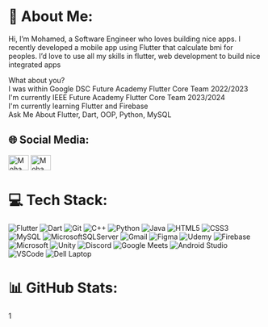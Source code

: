 # 💫 About Me:
Hi, I’m Mohamed, a Software Engineer who loves building nice apps. I recently developed a mobile app using Flutter that calculate bmi for peoples. I’d love to use all my skills in flutter, web development to build nice integrated apps

What about you?
<br>
I was within Google DSC Future Academy Flutter Core Team 2022/2023
<br>
I'm currently IEEE Future Academy Flutter Core Team 2023/2024
<br>
I'm currently learning Flutter and Firebase
<br>
Ask Me About Flutter, Dart, OOP, Python, MySQL


## 🌐 Social Media:
<a href="https://fb.com/profile.php?id=100009471490686" target="blank"><img align="center" src="https://raw.githubusercontent.com/rahuldkjain/github-profile-readme-generator/master/src/images/icons/Social/facebook.svg" alt="Mohamed Ahmed" height="30" width="40" /></a> <a href="https://linkedin.com/in/mohamed-ahmed-17054a1ab/" target="blank"><img align="center" src="https://raw.githubusercontent.com/rahuldkjain/github-profile-readme-generator/master/src/images/icons/Social/linked-in-alt.svg" alt="Mohamed Ahmed" height="30" width="40" /></a>
<br/>
# 💻 Tech Stack:
![Flutter](https://img.shields.io/badge/Flutter-02569B?style=for-the-badge&logo=flutter&logoColor=white) ![Dart](https://img.shields.io/badge/Dart-0175C2?style=for-the-badge&logo=dart&logoColor=white) ![Git](https://img.shields.io/badge/GIT-E44C30?style=for-the-badge&logo=git&logoColor=white) ![C++](https://img.shields.io/badge/c++-%2300599C.svg?style=for-the-badge&logo=c%2B%2B&logoColor=white) ![Python](https://img.shields.io/badge/python-3670A0?style=for-the-badge&logo=python&logoColor=ffdd54) ![Java](https://img.shields.io/badge/java-%23ED8B00.svg?style=for-the-badge&logo=java&logoColor=white) ![HTML5](https://img.shields.io/badge/html5-%23E34F26.svg?style=for-the-badge&logo=html5&logoColor=white) ![CSS3](https://img.shields.io/badge/css3-%231572B6.svg?style=for-the-badge&logo=css3&logoColor=white) ![MySQL](https://img.shields.io/badge/mysql-%2300f.svg?style=for-the-badge&logo=mysql&logoColor=white) ![MicrosoftSQLServer](https://img.shields.io/badge/Microsoft%20SQL%20Sever-CC2927?style=for-the-badge&logo=microsoft%20sql%20server&logoColor=white) ![Gmail](https://img.shields.io/badge/Gmail-D14836?style=for-the-badge&logo=gmail&logoColor=white) ![Figma](https://img.shields.io/badge/Figma-F24E1E?style=for-the-badge&logo=figma&logoColor=white) ![Udemy](https://img.shields.io/badge/Udemy-EC5252?style=for-the-badge&logo=Udemy&logoColor=white) ![Firebase](	https://img.shields.io/badge/firebase-ffca28?style=for-the-badge&logo=firebase&logoColor=black) ![Microsoft](https://img.shields.io/badge/Microsoft-666666?style=for-the-badge&logo=microsoft&logoColor=white) ![Unity](https://img.shields.io/badge/Unity-100000?style=for-the-badge&logo=unity&logoColor=white) ![Discord](https://img.shields.io/badge/Discord-5865F2?style=for-the-badge&logo=discord&logoColor=white) ![Google Meets](	https://img.shields.io/badge/Google%20Meet-00897B?style=for-the-badge&logo=google-meet&logoColor=white) ![Android Studio](https://img.shields.io/badge/Android_Studio-3DDC84?style=for-the-badge&logo=android-studio&logoColor=white) ![VSCode](https://img.shields.io/badge/VSCode-0078D4?style=for-the-badge&logo=visual%20studio%20code&logoColor=white) ![Dell Laptop](https://img.shields.io/badge/dell%20laptop-007DB8?style=for-the-badge&logo=dell&logoColor=white)
  <br />
# 📊 GitHub Stats:
1[](https://github-readme-stats-git-masterrstaa-rickstaa.vercel.app/api?username={mido-ahmed})

  <br />
</div>
